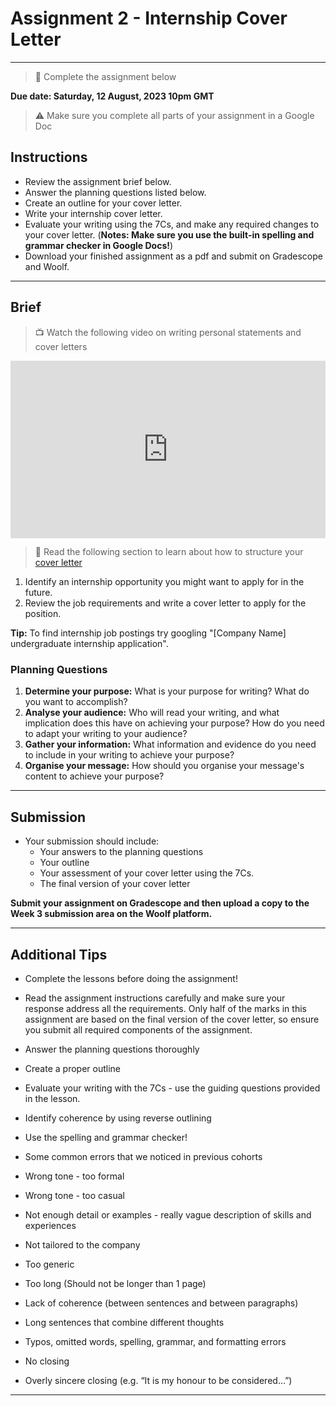 # Assignment 2 - Internship Cover Letter

---

> 📝 Complete the assignment below

**Due date: Saturday, 12 August, 2023 10pm GMT**

> ⚠️ Make sure you complete all parts of your assignment in a Google Doc

## Instructions

- Review the assignment brief below.
- Answer the planning questions listed below.
- Create an outline for your cover letter.
- Write your internship cover letter.
- Evaluate your writing using the 7Cs, and make any required changes to your cover letter. (**Notes: Make sure you use the built-in spelling and grammar checker in Google Docs!**)
- Download your finished assignment as a pdf and submit on Gradescope and Woolf.

---

## Brief

> 📺 Watch the following video on writing personal statements and cover letters

<div style="position: relative; padding-bottom: 56.25%; height: 0;"><iframe src="https://www.youtube.com/embed/s_7FSTk1ccc" title="YouTube video player" frameborder="0" allow="accelerometer; autoplay; clipboard-write; encrypted-media; gyroscope; picture-in-picture" allowfullscreen style="position: absolute; top: 0; left: 0; width: 100%; height: 100%;"></iframe></div> 

> 📖 Read the following section to learn about how to structure your [cover letter](https://openoregon.pressbooks.pub/technicalwriting/chapter/y-3-cover-letters/)

1) Identify an internship opportunity you might want to apply for in the future. 
2) Review the job requirements and write a cover letter to apply for the position.

**Tip:** To find internship job postings try googling "[Company Name] undergraduate internship application".

### Planning Questions

1. **Determine your purpose:** What is your purpose for writing? What do you want to accomplish?
2. **Analyse your audience:** Who will read your writing, and what implication does this have on achieving your purpose? How do you need to adapt your writing to your audience?
3. **Gather your information:** What information and evidence do you need to include in your writing to achieve your purpose?
4. **Organise your message:** How should you organise your message's content to achieve your purpose?
 
 ---

## Submission

- Your submission should include:
  - Your answers to the planning questions
  - Your outline
  - Your assessment of your cover letter using the 7Cs.
  - The final version of your cover letter

**Submit your assignment on Gradescope and then upload a copy to the Week 3 submission area on the Woolf platform.**

---

## Additional Tips

- Complete the lessons before doing the assignment!
- Read the assignment instructions carefully and make sure your response address all the requirements. Only half of the marks in this assignment are based on the final version of the cover letter, so ensure you submit all required components of the assignment.
- Answer the planning questions thoroughly 
- Create a proper outline
- Evaluate your writing with the 7Cs - use the guiding questions provided in the lesson.
- Identify coherence by using reverse outlining
- Use the spelling and grammar checker!

- Some common errors that we noticed in previous cohorts
 - Wrong tone - too formal
 - Wrong tone - too casual
 - Not enough detail or examples - really vague description of skills and experiences
 - Not tailored to the company
 - Too generic 
 - Too long (Should not be longer than 1 page)
 - Lack of coherence (between sentences and between paragraphs)
 - Long sentences that combine different thoughts
 - Typos, omitted words, spelling, grammar, and formatting errors
 - No closing 
 - Overly sincere closing (e.g. “It is my honour to be considered…”)

---
